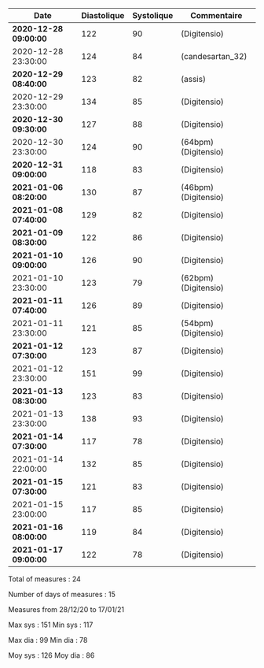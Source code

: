 | Date | Diastolique | Systolique | Commentaire
| ---- | --- | --- | --- |
**2020-12-28 09:00:00**|122|90|(Digitensio)
2020-12-28 23:30:00|124|84|(candesartan_32)
**2020-12-29 08:40:00**|123|82|(assis)
2020-12-29 23:30:00|134|85|(Digitensio)
**2020-12-30 09:30:00**|127|88|(Digitensio)
2020-12-30 23:30:00|124|90|(64bpm)(Digitensio)
**2020-12-31 09:00:00**|118|83|(Digitensio)
**2021-01-06 08:20:00**|130|87|(46bpm)(Digitensio)
**2021-01-08 07:40:00**|129|82|(Digitensio)
**2021-01-09 08:30:00**|122|86|(Digitensio)
**2021-01-10 09:00:00**|126|90|(Digitensio)
2021-01-10 23:30:00|123|79|(62bpm)(Digitensio)
**2021-01-11 07:40:00**|126|89|(Digitensio)
2021-01-11 23:30:00|121|85|(54bpm)(Digitensio)
**2021-01-12 07:30:00**|123|87|(Digitensio)
2021-01-12 23:30:00|151|99|(Digitensio)
**2021-01-13 08:30:00**|123|83|(Digitensio)
2021-01-13 23:30:00|138|93|(Digitensio)
**2021-01-14 07:30:00**|117|78|(Digitensio)
2021-01-14 22:00:00|132|85|(Digitensio)
**2021-01-15 07:30:00**|121|83|(Digitensio)
2021-01-15 23:00:00|117|85|(Digitensio)
**2021-01-16 08:00:00**|119|84|(Digitensio)
**2021-01-17 09:00:00**|122|78|(Digitensio)

Total of measures : 24

Number of days of measures : 15

Measures from 28/12/20 to 17/01/21

Max sys : 151
Min sys : 117

Max dia : 99
Min dia : 78

Moy sys : 126
Moy dia : 86
